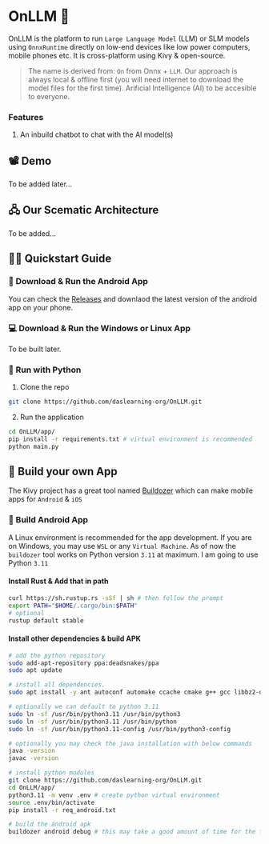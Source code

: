 # OnLLM 🧠
OnLLM is the platform to run `Large Language Model` (LLM) or SLM models using `OnnxRuntime` directly on low-end devices like low power computers, mobile phones etc. It is cross-platform using Kivy &amp; open-source.

> The name is derived from: `On` from Onnx + `LLM`. Our approach is always local & offline first (you will need internet to download the model files for the first time). Arificial Intelligence (AI) to be accesible to everyone.

### Features
1. An inbuild chatbot to chat with the AI model(s)

## 📽️ Demo
To be added later...

## 🖧 Our Scematic Architecture
To be added...

## 🧑‍💻 Quickstart Guide

### 📱 Download & Run the Android App
You can check the [Releases](https://github.com/daslearning-org/OnLLM/tags) and downlaod the latest version of the android app on your phone.

### 💻 Download & Run the Windows or Linux App
To be built later.

### 🐍 Run with Python

1. Clone the repo
```bash
git clone https://github.com/daslearning-org/OnLLM.git
```

2. Run the application
```bash
cd OnLLM/app/
pip install -r requirements.txt # virtual environment is recommended
python main.py
```

## 🦾 Build your own App
The Kivy project has a great tool named [Buildozer](https://buildozer.readthedocs.io/en/latest/) which can make mobile apps for `Android` & `iOS`

### 📱 Build Android App
A Linux environment is recommended for the app development. If you are on Windows, you may use `WSL` or any `Virtual Machine`. As of now the `buildozer` tool works on Python version `3.11` at maximum. I am going to use Python `3.11`

#### Install Rust & Add that in path
```bash
curl https://sh.rustup.rs -sSf | sh # then follow the prompt
export PATH="$HOME/.cargo/bin:$PATH"
# optional
rustup default stable
```

#### Install other dependencies & build APK
```bash
# add the python repository
sudo add-apt-repository ppa:deadsnakes/ppa
sudo apt update

# install all dependencies.
sudo apt install -y ant autoconf automake ccache cmake g++ gcc libbz2-dev libffi-dev libltdl-dev libtool libssl-dev lbzip2 make ninja-build openjdk-17-jdk patch patchelf pkg-config protobuf-compiler python3.11 python3.11-venv python3.11-dev

# optionally we can default to python 3.11
sudo ln -sf /usr/bin/python3.11 /usr/bin/python3
sudo ln -sf /usr/bin/python3.11 /usr/bin/python
sudo ln -sf /usr/bin/python3.11-config /usr/bin/python3-config

# optionally you may check the java installation with below commands
java -version
javac -version

# install python modules
git clone https://github.com/daslearning-org/OnLLM.git
cd OnLLM/app/
python3.11 -m venv .env # create python virtual environment
source .env/bin/activate
pip install -r req_android.txt

# build the android apk
buildozer android debug # this may take a good amount of time for the first time & will generate the apk in the bin directory
```
